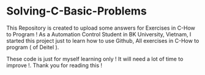 # Solving-C-Basic-Problems
This Repository is created to upload some answers for Exercises in C-How to Program !
As a Automation Control Student in BK University, Vietnam, I started this project just to learn how to use Github, All exercises in C-How to program ( of Deitel ).

These code is just for myself learning only ! It will need a lot of time to improve !.
Thank you for reading this !
